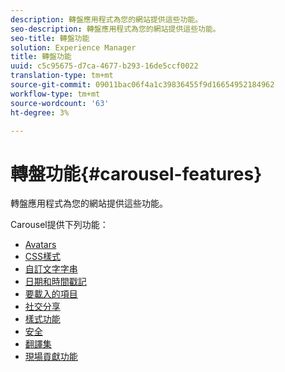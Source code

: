 ```yaml
---
description: 轉盤應用程式為您的網站提供這些功能。
seo-description: 轉盤應用程式為您的網站提供這些功能。
seo-title: 轉盤功能
solution: Experience Manager
title: 轉盤功能
uuid: c5c95675-d7ca-4677-b293-16de5ccf0022
translation-type: tm+mt
source-git-commit: 09011bac06f4a1c39836455f9d16654952184962
workflow-type: tm+mt
source-wordcount: '63'
ht-degree: 3%

---
```



# 轉盤功能{#carousel-features}

轉盤應用程式為您的網站提供這些功能。

Carousel提供下列功能：

* [Avatars](/help/using/c-features-livefyre/c-styling-features/c-avatars.md#c_avatars)
* [CSS樣式](/help/using/c-features-livefyre/c-styling-features/c-css-styling-branding.md#c_css_styling_branding)
* [自訂文字字串](/help/using/c-features-livefyre/c-custom-text-strings.md#c_custom_text_strings)
* [日期和時間戳記](/help/using/c-features-livefyre/c-styling-features/c-date-and-timestamp.md#c_date_and_timestamp)
* [要載入的項目](/help/using/c-features-livefyre/c-content-behavior-features/c-content-behavior-features.md#section_q5w_mzl_d1b)
* [社交分享](/help/using/c-features-livefyre/c-social-sharing/c-social-sharing.md#c_social_sharing)
* [樣式功能](/help/using/c-features-livefyre/c-styling-features/c-styling-features.md#c_styling_features)
* [安全](/help/using/c-features-livefyre/c-about-moderation/c-moderation.md#c_moderation)
* [翻譯集](/help/using/c-settings-other/c-translation-sets/c-translation-sets.md#c_translation_sets)
* [現場貢獻功能](/help/using/c-features-livefyre/c-on-site-contribution-features.md#section_vzs_t2s_d1b)

